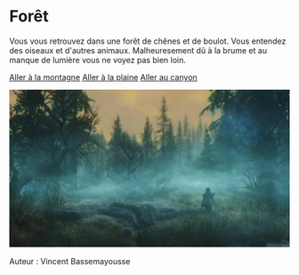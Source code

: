 # Forêt

Vous vous retrouvez dans une forêt de chênes et de boulot. Vous entendez des oiseaux et d'autres animaux.
Malheuresement dû à la brume et au manque de lumière vous ne voyez pas bien loin.

[Aller à la montagne](montagne.md)
[Aller à la plaine](plaine.md)
[Aller au canyon](canyon.md)

![Sur l'image on peut une forêt au crépuscule avec de la brume.](foret.jpg)



Auteur : Vincent Bassemayousse